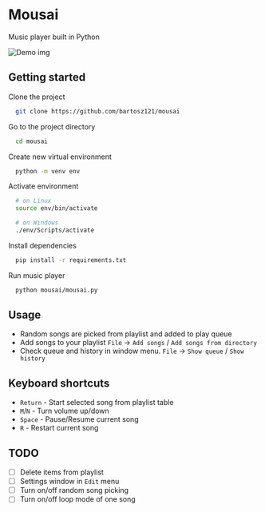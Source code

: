 
# Mousai

Music player built in Python




![Demo img](https://i.imgur.com/6SXn2m5.png)


## Getting started

Clone the project

```bash
  git clone https://github.com/bartosz121/mousai
```

Go to the project directory

```bash
  cd mousai
```

Create new virtual environment

```bash
  python -m venv env
```

Activate environment

```bash
  # on Linux
  source env/bin/activate

  # on Windows
  ./env/Scripts/activate
```

Install dependencies

```bash
  pip install -r requirements.txt
```

Run music player

```bash
  python mousai/mousai.py
```

## Usage

- Random songs are picked from playlist and added to play queue
- Add songs to your playlist `File` -> `Add songs` / `Add songs from directory`
- Check queue and history in window menu. `File` -> `Show queue` / `Show history`


## Keyboard shortcuts

- `Return` - Start selected song from playlist table
- `M`/`N` - Turn volume up/down
- `Space` - Pause/Resume current song
- `R` - Restart current song

## TODO

- [ ] Delete items from playlist
- [ ] Settings window in `Edit` menu
- [ ] Turn on/off random song picking
- [ ] Turn on/off loop mode of one song